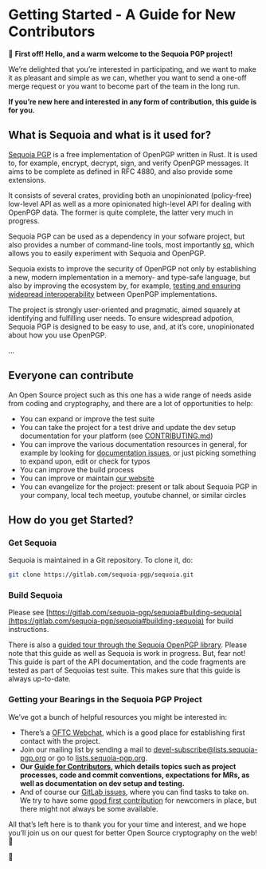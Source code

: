 # Getting Started - A Guide for New Contributors

👋 **First off! Hello, and a warm welcome to the Sequoia PGP project!**

We’re delighted that you’re interested in participating, and we want to make it as pleasant and simple as we can,
whether you want to send a one-off merge request or you want to become part of the team in the long run.

**If you’re new here and interested in any form of contribution, this guide is for you.**

## What is Sequoia and what is it used for?

[Sequoia PGP](https://sequoia-pgp.org/) is a free implementation of OpenPGP written in Rust. It is used to, for example, encrypt, decrypt, sign, and verify OpenPGP messages. It aims to be complete as defined in RFC 4880, and also provide some extensions.

It consists of several crates, providing both an unopinionated (policy-free) low-level API as well as a more opinionated high-level API for dealing with OpenPGP data. The former is quite complete, the latter very much in progress.

Sequoia PGP can be used as a dependency in your sofware project, but also provides a number of command-line tools, most importantly [sq](https://gitlab.com/sequoia-pgp/sequoia-sq), which allows you to easily experiment with Sequoia and OpenPGP.

Sequoia exists to improve the security of OpenPGP not only by establishing a new, modern implementation in a memory- and type-safe language, but also by improving the ecosystem by, for example, [testing and ensuring widepread interoperability](https://tests.sequoia-pgp.org/) between OpenPGP implementations.

The project is strongly user-oriented and pragmatic, aimed squarely at identifying and fulfilling user needs. To ensure widespread adpotion, Sequoia PGP is designed to be easy to use, and, at it’s core, unopinionated about how you use OpenPGP.

...

## Everyone can contribute

An Open Source project such as this one has a wide range of needs aside from coding and cryptography, and there are a lot of opportunities to help:

- You can expand or improve the test suite
- You can take the project for a test drive and update the dev setup documentation for your platform (see [CONTRIBUTING.md](/CONTRIBUTING.md))
- You can improve the various documentation resources in general, for example by looking for [documentation issues](https://gitlab.com/sequoia-pgp/sequoia/-/issues/?label_name%5B%5D=doc), or just picking something to expand upon, edit or check for typos
- You can improve the build process
- You can improve or maintain [our website](https://gitlab.com/sequoia-pgp/sequoia-web)
- You can evangelize for the project: present or talk about Sequoia PGP in your company, local tech meetup, youtube channel, or similar circles

## How do you get Started?

### Get Sequoia

Sequoia is maintained in a Git repository. To clone it, do:

```sh
git clone https://gitlab.com/sequoia-pgp/sequoia.git
```

### Build Sequoia
Please see [https://gitlab.com/sequoia-pgp/sequoia#building-sequoia](https://gitlab.com/sequoia-pgp/sequoia#building-sequoia) for build instructions.

There is also a [guided tour through the Sequoia OpenPGP library](https://sequoia-pgp.org/guide/).
Please note that this guide as well as Sequoia is work in progress. But, fear not! This guide is part of the API
documentation, and the code fragments are tested as part of Sequoias test suite.
This makes sure that this guide is always up-to-date.

### Getting your Bearings in the Sequoia PGP Project

We’ve got a bunch of helpful resources you might be interested in:

- There’s a <a href="https://webchat.oftc.net/?nick=&channels=#sequoia">OFTC Webchat</a>, which is a good place for establishing first contact with the project.
- Join our mailing list by sending a mail to <a href="mailto:devel-subscribe@lists.sequoia-pgp.org">devel-subscribe@lists.sequoia-pgp.org</a> or go to [lists.sequoia-pgp.org](https://lists.sequoia-pgp.org).
- **Our [Guide for Contributors](/CONTRIBUTING.md), which details topics such as project processes, code and commit conventions, expectations for MRs, as well as documentation on dev setup and testing.**
- And of course our [GitLab issues](https://gitlab.com/sequoia-pgp/sequoia/issues), where you can find tasks to take on. We try to have some [good first contribution](https://gitlab.com/sequoia-pgp/sequoia/issues/?label_name%5B%5D=good%20first%20contribution) for newcomers in place, but there might not always be some available.

All that’s left here is to thank you for your time and interest, and we hope you’ll
join us on our quest for better Open Source cryptography on the web! 🚀

👋
